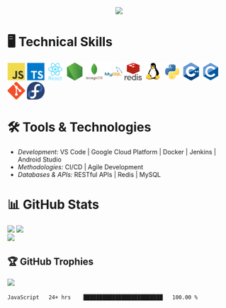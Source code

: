 <!--
*mishraananya2801/mishraananya2801* is a ✨ special ✨ repository because its README.md (this file) appears on your GitHub profile.

Here are some ideas to get you started:

- 🔭 I’m currently working on ...
- 🌱 I’m currently learning ...
- 👯 I’m looking to collaborate on ...
- 🤔 I’m looking for help with ...
- 💬 Ask me about ...
- 📫 How to reach me: ...
- 😄 Pronouns: ...
- ⚡ Fun fact: ...
-->

<p align="center">
    <img src="https://readme-typing-svg.herokuapp.com?color=E22FE4&width=380&height=28&lines=Hi👋+I'm+Ananya+Mishra..;Computer+Science+Engineer;React-MERN+Developer;Open-Source+Enthusiast;Exploring+Linux+and+Fedora;Nice+To+Meet+You+....&center=true">
</p>

# 🖥 Technical Skills
<p align="left">
  <img src="https://raw.githubusercontent.com/devicons/devicon/master/icons/javascript/javascript-original.svg" alt="javascript" width="40" height="40"/>
  <img src="https://raw.githubusercontent.com/devicons/devicon/master/icons/typescript/typescript-original.svg" alt="typescript" width="40" height="40"/>
  <img src="https://raw.githubusercontent.com/devicons/devicon/master/icons/react/react-original-wordmark.svg" alt="react" width="40" height="40"/>
  <img src="https://raw.githubusercontent.com/devicons/devicon/master/icons/nodejs/nodejs-original.svg" alt="nodejs" width="40" height="40"/>
  <img src="https://raw.githubusercontent.com/devicons/devicon/master/icons/mongodb/mongodb-original-wordmark.svg" alt="mongodb" width="40" height="40"/>
  <img src="https://raw.githubusercontent.com/devicons/devicon/master/icons/mysql/mysql-original-wordmark.svg" alt="mysql" width="40" height="40"/>
  <img src="https://raw.githubusercontent.com/devicons/devicon/master/icons/redis/redis-original-wordmark.svg" alt="redis" width="40" height="40"/>
  <img src="https://raw.githubusercontent.com/devicons/devicon/master/icons/linux/linux-original.svg" alt="linux" width="40" height="40"/>
  <img src="https://raw.githubusercontent.com/devicons/devicon/master/icons/python/python-original.svg" alt="python" width="40" height="40"/>
  <img src="https://raw.githubusercontent.com/devicons/devicon/master/icons/cplusplus/cplusplus-original.svg" alt="cplusplus" width="40" height="40"/>
  <img src="https://raw.githubusercontent.com/devicons/devicon/master/icons/c/c-original.svg" alt="c" width="40" height="40"/>
  <img src="https://raw.githubusercontent.com/devicons/devicon/master/icons/git/git-original.svg" alt="git" width="40" height="40"/>
  <img src="https://raw.githubusercontent.com/devicons/devicon/master/icons/fedora/fedora-original.svg" alt="fedora" width="40" height="40"/>
</p>

# 🛠 Tools & Technologies
- *Development:* VS Code | Google Cloud Platform | Docker | Jenkins | Android Studio
- *Methodologies:* CI/CD | Agile Development
- *Databases & APIs:* RESTful APIs | Redis | MySQL

# 📊 GitHub Stats
![](https://github-readme-stats.vercel.app/api/top-langs/?username=mishraananya2801&theme=radical&border=false&include_all_commits=true&count_private=true&layout=compact)
![](https://github-readme-stats.vercel.app/api?username=mishraananya2801&theme=radical&border=false&include_all_commits=true&count_private=true)<br/>
![](https://github-readme-streak-stats.herokuapp.com/?user=mishraananya2801&theme=radical&hide_border=false)

## 🏆 GitHub Trophies
![](https://github-profile-trophy.vercel.app/?username=mishraananya2801&theme=radical&no-frame=false&no-bg=true&margin-w=4)

<!--START_SECTION:waka-->
```text
JavaScript   24+ hrs    █████████████████████████   100.00 %
